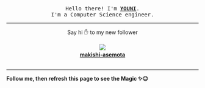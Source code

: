<p align='center'>
    <samp>Hello there! I'm <b><a href='https://github.com/abdelyouni'>YOUNI</a></b>.<br>
        I'm a Computer Science engineer.
    </samp>
</p>
<hr>
<p align='center'>
    <span>Say hi ✋ to my new follower </span></br></br>
    <img src='https://itspot.ma/github/makishi-asemota_avatar.png'><b></br>
    <a href='https://github.com/makishi-asemota'>makishi-asemota</a></b></br></br>
</p>
<hr>
<b>Follow me, then refresh this page to see the Magic ✨😉</b>